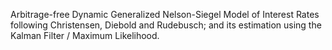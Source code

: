 Arbitrage-free Dynamic Generalized Nelson-Siegel Model of Interest Rates following Christensen, Diebold and Rudebusch; and its estimation using the Kalman Filter / Maximum Likelihood.
